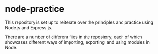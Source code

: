 # node-practice

This repository is set up to reiterate over the principles and practice using Node.js and Express.js.

There are a number of different files in the repository, each of which showcases different ways of importing, exporting, and using modules in Node.

